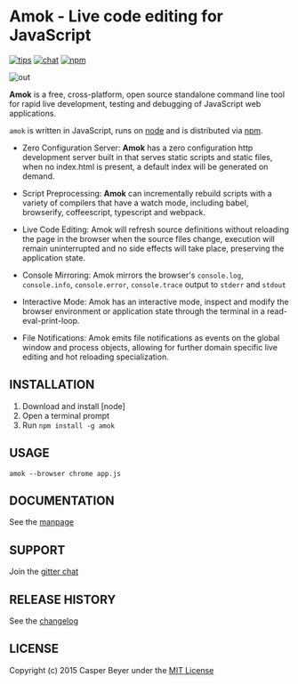 # Amok - Live code editing for JavaScript
[![tips](https://img.shields.io/gratipay/caspervonb.svg?style=flat-square)](https://gratipay.com/caspervonb/)
[![chat](https://img.shields.io/badge/gitter-join%20chat-green.svg?style=flat-square)](https://gitter.im/caspervonb/amok)
[![npm](https://img.shields.io/npm/v/amok.svg?style=flat-square)](https://www.npmjs.org/package/amok)

![out](https://cloud.githubusercontent.com/assets/157787/7122192/4aa2b03e-e24c-11e4-886a-5f58181b5dbd.gif)

**Amok** is a free, cross-platform, open source standalone command line tool for rapid live development, testing and debugging of JavaScript web applications.

`amok` is written in JavaScript, runs on [node](https://nodejs.com) and is distributed via [npm](https://npmjs.com/amok).

* Zero Configuration Server:
  **Amok** has a zero configuration http development server built in that serves static scripts and static files, when no index.html is present, a default index will be generated on demand.

* Script Preprocessing:
  **Amok** can incrementally rebuild scripts with a variety of compilers that have a watch mode, including babel, browserify, coffeescript, typescript and webpack. 

* Live Code Editing:
  Amok will refresh source definitions without reloading the page in the browser when the source files change, execution will remain uninterrupted and no side effects will take place, preserving the application state.

* Console Mirroring:
  Amok mirrors the browser's `console.log`, `console.info`, `console.error`, `console.trace` output to `stderr` and `stdout`

* Interactive Mode:
  Amok has an interactive mode, inspect and modify the browser environment or application state through the terminal in a read-eval-print-loop.

* File Notifications:
  Amok emits file notifications as events on the global window and process objects, allowing for further domain specific live editing and hot reloading specialization.

## INSTALLATION
1. Download and install [node]
2. Open a terminal prompt
3. Run `npm install -g amok`

## USAGE
`amok --browser chrome app.js`

## DOCUMENTATION
See the [manpage](man/amok.1.markdown)

## SUPPORT
Join the [gitter chat](http://gitter.com/caspervonb/amok)

## RELEASE HISTORY
See the [changelog](changelog.markdown)

## LICENSE
Copyright (c) 2015 Casper Beyer under the [MIT License](license.markdown)